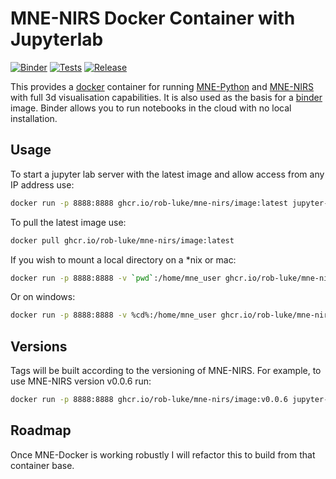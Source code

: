 # MNE-NIRS Docker Container with Jupyterlab

[![Binder](https://mybinder.org/badge_logo.svg)](https://mybinder.org/v2/gh/rob-luke/mne-nirs-docker/HEAD)
[![Tests](https://github.com/rob-luke/mne-nirs-docker/actions/workflows/main.yml/badge.svg)](https://github.com/rob-luke/mne-nirs-docker/actions/workflows/main.yml)
[![Release](https://github.com/rob-luke/mne-nirs-docker/actions/workflows/release.yml/badge.svg)](https://github.com/rob-luke/mne-nirs-docker/actions/workflows/release.yml)

This provides a [docker](https://docs.docker.com/get-docker/) container for running [MNE-Python](https://mne.tools/stable/index.html) and [MNE-NIRS](https://mne.tools/mne-nirs/master/index.html) with full 3d visualisation capabilities.
It is also used as the basis for a [binder](https://mybinder.org/) image. Binder allows you to run notebooks in the cloud with no local installation.

## Usage

To start a jupyter lab server with the latest image and allow access from any IP address use:

```bash
docker run -p 8888:8888 ghcr.io/rob-luke/mne-nirs/image:latest jupyter-lab --ip="*"
```

To pull the latest image use:

```bash
docker pull ghcr.io/rob-luke/mne-nirs/image:latest
```

If you wish to mount a local directory on a \*nix or mac:

```bash
docker run -p 8888:8888 -v `pwd`:/home/mne_user ghcr.io/rob-luke/mne-nirs/image jupyter-lab --ip="*"
```

Or on windows:
```bash
docker run -p 8888:8888 -v %cd%:/home/mne_user ghcr.io/rob-luke/mne-nirs/image jupyter-lab --ip="*"
```


## Versions

Tags will be built according to the versioning of MNE-NIRS.
For example, to use MNE-NIRS version v0.0.6 run:

```bash
docker run -p 8888:8888 ghcr.io/rob-luke/mne-nirs/image:v0.0.6 jupyter-lab --ip="*"
```


## Roadmap

Once MNE-Docker is working robustly I will refactor this to build from that container base.
